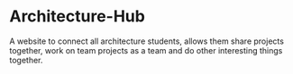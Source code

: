# Architecture-Hub
A website to connect all architecture students, allows them share projects together, work on team projects as a team and do other interesting things together. 
